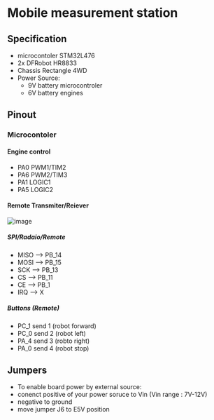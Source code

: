 
# Mobile measurement station





## Specification

- microcontoler STM32L476
- 2x DFRobot HR8833 
- Chassis Rectangle 4WD
- Power Source:
   - 9V battery microcontroler
   - 6V battery engines

## Pinout
 ### Microcontoler   
 #### Engine control
- PA0 PWM1/TIM2
- PA6 PWM2/TIM3
- PA1 LOGIC1
- PA5 LOGIC2

#### Remote Transmiter/Reiever
![image](https://github.com/user-attachments/assets/1ac823f6-c91b-4a6e-b7b0-fc51b023a784)
##### SPI/Radaio/Remote
- MISO --> PB_14
- MOSI --> PB_15
- SCK  --> PB_13
- CS   --> PB_11
- CE   --> PB_1
- IRQ  --> X
##### Buttons (Remote)
- PC_1 send 1 (robot forward)
- PC_0 send 2 (robot left)
- PA_4 send 3 (robto right) 
- PA_0 send 4 (robot stop)


## Jumpers
- To enable board power by external source:
- conenct positive of your power soruce to Vin (Vin range : 7V-12V)
- negative to ground
- move jumper J6 to E5V position

